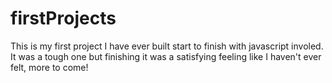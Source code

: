 # firstProjects
This is my first project I have ever built start to finish with javascript involed. It was a tough one but finishing it was a satisfying feeling like I haven't ever felt, more to come!


